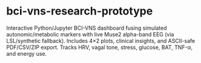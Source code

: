 # bci-vns-research-prototype
Interactive Python/Jupyter BCI-VNS dashboard fusing simulated autonomic/metabolic markers with live Muse2 alpha-band EEG (via LSL/synthetic fallback). Includes 4×2 plots, clinical insights, and ASCII-safe PDF/CSV/ZIP export. Tracks HRV, vagal tone, stress, glucose, BAT, TNF-α, and energy use.
